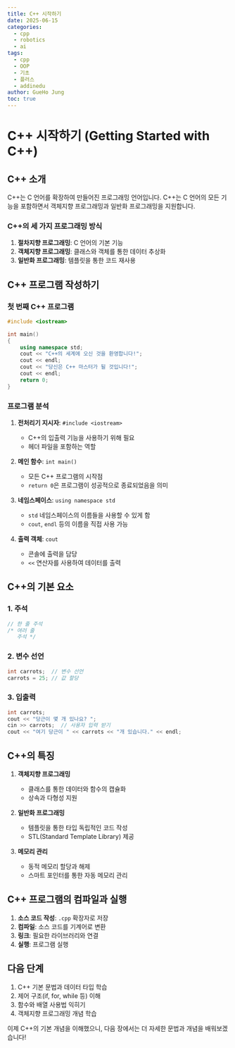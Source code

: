 ```yaml
---
title: C++ 시작하기
date: 2025-06-15
categories:
  - cpp
  - robotics
  - ai
tags:
  - cpp
  - OOP
  - 기초
  - 플러스
  - addinedu
author: GueHo Jung
toc: true
---
```


# C++ 시작하기 (Getting Started with C++)

## C++ 소개

C++는 C 언어를 확장하여 만들어진 프로그래밍 언어입니다. C++는 C 언어의 모든 기능을 포함하면서 객체지향 프로그래밍과 일반화 프로그래밍을 지원합니다.

### C++의 세 가지 프로그래밍 방식
1. **절차지향 프로그래밍**: C 언어의 기본 기능
2. **객체지향 프로그래밍**: 클래스와 객체를 통한 데이터 추상화
3. **일반화 프로그래밍**: 템플릿을 통한 코드 재사용

## C++ 프로그램 작성하기

### 첫 번째 C++ 프로그램
```cpp
#include <iostream>

int main()
{
    using namespace std;
    cout << "C++의 세계에 오신 것을 환영합니다!";
    cout << endl;
    cout << "당신은 C++ 마스터가 될 것입니다!";
    cout << endl;
    return 0;
}
```

### 프로그램 분석
1. **전처리기 지시자**: `#include <iostream>`
   - C++의 입출력 기능을 사용하기 위해 필요
   - 헤더 파일을 포함하는 역할

2. **메인 함수**: `int main()`
   - 모든 C++ 프로그램의 시작점
   - `return 0`은 프로그램이 성공적으로 종료되었음을 의미

3. **네임스페이스**: `using namespace std`
   - `std` 네임스페이스의 이름들을 사용할 수 있게 함
   - `cout`, `endl` 등의 이름을 직접 사용 가능

4. **출력 객체**: `cout`
   - 콘솔에 출력을 담당
   - `<<` 연산자를 사용하여 데이터를 출력

## C++의 기본 요소

### 1. 주석
```cpp
// 한 줄 주석
/* 여러 줄
   주석 */
```

### 2. 변수 선언
```cpp
int carrots;  // 변수 선언
carrots = 25; // 값 할당
```

### 3. 입출력
```cpp
int carrots;
cout << "당근이 몇 개 있나요? ";
cin >> carrots;  // 사용자 입력 받기
cout << "여기 당근이 " << carrots << "개 있습니다." << endl;
```

## C++의 특징

1. **객체지향 프로그래밍**
   - 클래스를 통한 데이터와 함수의 캡슐화
   - 상속과 다형성 지원

2. **일반화 프로그래밍**
   - 템플릿을 통한 타입 독립적인 코드 작성
   - STL(Standard Template Library) 제공

3. **메모리 관리**
   - 동적 메모리 할당과 해제
   - 스마트 포인터를 통한 자동 메모리 관리

## C++ 프로그램의 컴파일과 실행

1. **소스 코드 작성**: `.cpp` 확장자로 저장
2. **컴파일**: 소스 코드를 기계어로 변환
3. **링크**: 필요한 라이브러리와 연결
4. **실행**: 프로그램 실행

## 다음 단계

1. C++ 기본 문법과 데이터 타입 학습
2. 제어 구조(if, for, while 등) 이해
3. 함수와 배열 사용법 익히기
4. 객체지향 프로그래밍 개념 학습

이제 C++의 기본 개념을 이해했으니, 다음 장에서는 더 자세한 문법과 개념을 배워보겠습니다!


